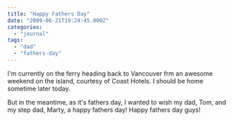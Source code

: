 ```yaml
---
title: "Happy Fathers Day"
date: "2009-06-21T19:24:45.000Z"
categories: 
  - "journal"
tags: 
  - "dad"
  - "fathers-day"
---
```


I'm currently on the ferry heading back to Vancouver frm an awesome weekend on the island, courtesy of Coast Hotels. I should be home sometime later today.

But in the meantime, as it's fathers day, I wanted to wish my dad, Tom, and my step dad, Marty, a happy fathers day! Happy fathers day guys!
